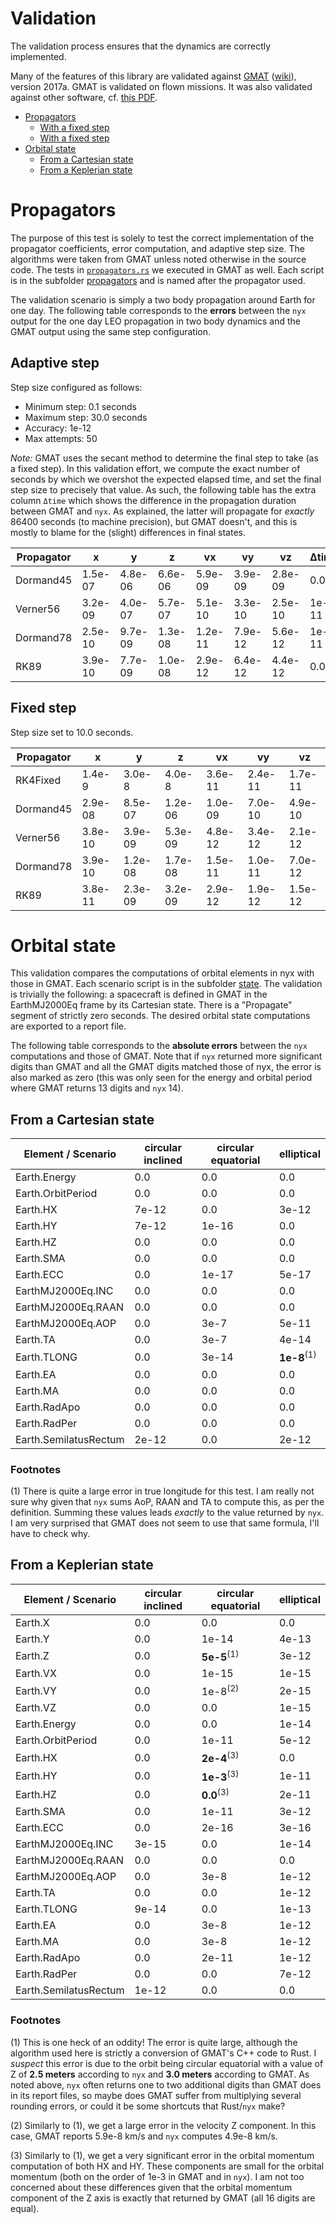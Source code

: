 # Validation
The validation process ensures that the dynamics are correctly implemented.

Many of the features of this library are validated against [GMAT](https://software.nasa.gov/software/GSC-17177-1) ([wiki](http://gmatcentral.org/display/GW/GMAT+Wiki+Home)), version 2017a.
GMAT is validated on flown missions. It was also validated against other software, cf. [this PDF](./tests/GMAT_scripts/GMAT_V&V_ProcessAndResults.pdf).

- [Propagators](#propagators)
  * [With a fixed step](#fixed-step)
  * [With a fixed step](#adaptive-step)
- [Orbital state](#orbital-state)
  * [From a Cartesian state](#from-a-cartesian-state)
  * [From a Keplerian state](#from-a-keplerian-state)

# Propagators
The purpose of this test is solely to test the correct implementation of the propagator coefficients, error computation, and adaptive step size. The algorithms were taken from GMAT unless noted otherwise in the source code.
The tests in [`propagators.rs`](./tests/propagators.rs) we executed in GMAT as well. Each script is in the subfolder [propagators](./tests/GMAT_scripts/propagators/) and is named after the propagator used.

The validation scenario is simply a two body propagation around Earth for one day.
The following table corresponds to the **errors** between the `nyx` output for the one day LEO propagation in two body dynamics and the GMAT output using the same step configuration.

## Adaptive step

Step size configured as follows:
+ Minimum step: 0.1 seconds
+ Maximum step: 30.0 seconds
+ Accuracy: 1e-12
+ Max attempts: 50

*Note:* GMAT uses the secant method to determine the final step to take (as a fixed step). In this validation effort, we compute the exact number of seconds by which we overshot the expected elapsed time, and set the final step size to precisely that value. As such, the following table has the extra column `Δtime` which shows the difference in the propagation duration between GMAT and `nyx`. As explained, the latter will propagate for _exactly_ 86400 seconds (to machine precision), but GMAT doesn't, and this is mostly to blame for the (slight) differences in final states.

Propagator  | x | y | z | vx | vy | vz | Δtime
--|---|---|---|---|---|---|--
Dormand45  | 1.5e-07 | 4.8e-06 | 6.6e-06 | 5.9e-09 | 3.9e-09 | 2.8e-09 | 0.0
Verner56  | 3.2e-09 | 4.0e-07 | 5.7e-07 | 5.1e-10 | 3.3e-10 | 2.5e-10 | 1e-11
Dormand78  | 2.5e-10 | 9.7e-09 | 1.3e-08 | 1.2e-11 | 7.9e-12 | 5.6e-12 | 1e-11
RK89  | 3.9e-10 | 7.7e-09 | 1.0e-08 | 2.9e-12 | 6.4e-12 | 4.4e-12 | 0.0

## Fixed step

Step size set to 10.0 seconds.

Propagator  | x | y | z | vx | vy |  vz
--|---|---|---|---|---|--
RK4Fixed  | 1.4e-9 | 3.0e-8 | 4.0e-8 | 3.6e-11 | 2.4e-11 | 1.7e-11
Dormand45  | 2.9e-08 | 8.5e-07 | 1.2e-06 | 1.0e-09 | 7.0e-10 | 4.9e-10
Verner56  | 3.8e-10 | 3.9e-09 | 5.3e-09 | 4.8e-12 | 3.4e-12 | 2.1e-12
Dormand78  | 3.9e-10 | 1.2e-08 | 1.7e-08 | 1.5e-11 | 1.0e-11 | 7.0e-12
RK89  | 3.8e-11 | 2.3e-09 | 3.2e-09 | 2.9e-12 | 1.9e-12 | 1.5e-12

# Orbital state
This validation compares the computations of orbital elements in nyx with those in GMAT. Each scenario script is in the subfolder [state](./tests/GMAT_scripts/state/).
The validation is trivially the following: a spacecraft is defined in GMAT in the EarthMJ2000Eq frame by its Cartesian state. There is a "Propagate" segment of strictly zero seconds. The desired orbital state computations are exported to a report file.

The following table corresponds to the **absolute errors** between the `nyx` computations and those of GMAT. Note that if `nyx` returned more significant digits than GMAT and all the GMAT digits matched those of nyx, the error is also marked as zero (this was only seen for the energy and orbital period where GMAT returns 13 digits and `nyx` 14).

## From a Cartesian state

Element / Scenario  | circular inclined  | circular equatorial  | elliptical
--|---|---|--
Earth.Energy  | 0.0 | 0.0 | 0.0
Earth.OrbitPeriod | 0.0 | 0.0 | 0.0
Earth.HX  | 7e-12  | 0.0 | 3e-12
Earth.HY  | 7e-12  | 1e-16 | 0.0
Earth.HZ  | 0.0  | 0.0 | 0.0
Earth.SMA  | 0.0  | 0.0 | 0.0
Earth.ECC  |  0.0 | 1e-17 | 5e-17
EarthMJ2000Eq.INC  | 0.0 | 0.0  | 0.0
EarthMJ2000Eq.RAAN  | 0.0  | 0.0  | 0.0
EarthMJ2000Eq.AOP  | 0.0 | 3e-7 | 5e-11
Earth.TA  | 0.0 | 3e-7 | 4e-14
Earth.TLONG | 0.0 | 3e-14 | **1e-8**<sup>(1)</sup>
Earth.EA | 0.0 | 0.0 | 0.0
Earth.MA | 0.0 | 0.0 | 0.0
Earth.RadApo | 0.0 | 0.0 | 0.0
Earth.RadPer | 0.0 | 0.0 | 0.0
Earth.SemilatusRectum | 2e-12 | 0.0 | 2e-12

### Footnotes
(1) There is quite a large error in true longitude for this test. I am really not sure why given that `nyx` sums AoP, RAAN and TA to compute this, as per the definition. Summing these values leads _exactly_ to the value returned by `nyx`. I am very surprised that GMAT does not seem to use that same formula, I'll have to check why.

## From a Keplerian state

Element / Scenario  | circular inclined  | circular equatorial  | elliptical
--|---|---|--
Earth.X  | 0.0 | 0.0 | 0.0
Earth.Y  | 0.0 | 1e-14 | 4e-13
Earth.Z  | 0.0 | **5e-5**<sup>(1)</sup> | 3e-12
Earth.VX  | 0.0 | 1e-15 | 1e-15
Earth.VY  | 0.0 | 1e-8<sup>(2)</sup> | 2e-15
Earth.VZ  | 0.0 | 0.0 | 1e-15
Earth.Energy  | 0.0 | 0.0 | 1e-14
Earth.OrbitPeriod | 0.0 | 1e-11 | 5e-12
Earth.HX  | 0.0 | **2e-4**<sup>(3)</sup> | 0.0
Earth.HY  | 0.0 | **1e-3**<sup>(3)</sup> | 1e-11
Earth.HZ  | 0.0 | **0.0**<sup>(3)</sup> | 2e-11
Earth.SMA  | 0.0 | 1e-11 | 3e-12
Earth.ECC  | 0.0 | 2e-16 | 3e-16
EarthMJ2000Eq.INC | 3e-15 | 0.0 | 1e-14
EarthMJ2000Eq.RAAN | 0.0 | 0.0 | 0.0
EarthMJ2000Eq.AOP | 0.0 | 3e-8 | 1e-12
Earth.TA  | 0.0 | 0.0 | 1e-12
Earth.TLONG | 9e-14 | 0.0 | 1e-13
Earth.EA | 0.0 | 3e-8 | 1e-12
Earth.MA | 0.0 | 3e-8 | 1e-12
Earth.RadApo | 0.0 | 2e-11 | 1e-12
Earth.RadPer | 0.0 | 0.0 | 7e-12
Earth.SemilatusRectum | 1e-12 | 0.0 | 0.0

### Footnotes
(1) This is one heck of an oddity! The error is quite large, although the algorithm used here is strictly a conversion of GMAT's C++ code to Rust. I _suspect_ this error is due to the orbit being circular equatorial with a value of Z of **2.5 meters** according to `nyx` and **3.0 meters** according to GMAT. As noted above, `nyx` often returns one to two additional digits than GMAT does in its report files, so maybe does GMAT suffer from multiplying several rounding errors, or could it be some shortcuts that Rust/`nyx` make?

(2) Similarly to (1), we get a large error in the velocity Z component. In this case, GMAT reports 5.9e-8 km/s and `nyx` computes 4.9e-8 km/s.

(3) Similarly to (1), we get a very significant error in the orbital momentum computation of both HX and HY. These components are small for the orbital momentum (both on the order of 1e-3 in GMAT and in `nyx`). I am not too concerned about these differences given that the orbital momentum component of the Z axis is exactly that returned by GMAT (all 16 digits are equal).
